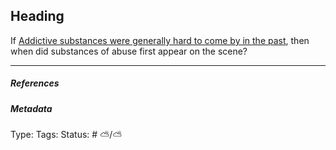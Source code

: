 ## Heading

If [Addictive substances were generally hard to come by in the past](Addictive%20substances%20were%20generally%20hard%20to%20come%20by%20in%20the%20past.md), then when did substances of abuse first appear on the scene?

---

##### References

##### Metadata

Type: 
Tags:
Status: # ⛅️/⛅️

